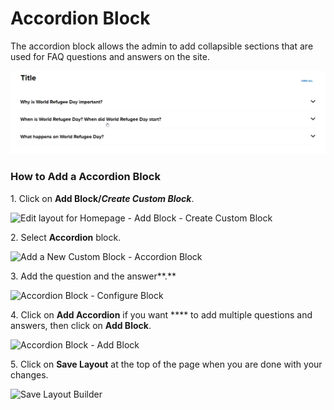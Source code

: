 # Accordion Block

The accordion block allows the admin to add collapsible sections that are used for FAQ questions and answers on the site.

![Accordion Block](<../../../../drupal-platform-docs/.gitbook/assets/chrome_tZxbABqv9O (1) (1).png>)

### How to Add a Accordion Block <a href="#how-to-add-accordion-block" id="how-to-add-accordion-block"></a>

1\. Click on **Add Block/**_**Create Custom Block**_.

![Edit layout for Homepage - Add Block - Create Custom Block](https://869398115-files.gitbook.io/~/files/v0/b/gitbook-x-prod.appspot.com/o/spaces%2F-LMp_PWjEdZQrVE520s3%2Fuploads%2F1imSwmFVz4ekzIjydKB5%2FEdit%20layout%20for%20Homepage%20_%20Add%20Block%20-%20Create%20Custom%20Block.png?alt=media\&token=1061f961-5e2d-43de-a1fc-93c984e003c0)

2\. Select **Accordion** block.

![Add a New Custom Block - Accordion Block](https://1248377064-files.gitbook.io/~/files/v0/b/gitbook-x-prod.appspot.com/o/spaces%2F8luXzPWcw7psIQGFGhFR%2Fuploads%2FdzcwjyDrS0sWGC1JpgxE%2Fimage.png?alt=media\&token=be2c1386-3416-48b6-852a-32381c62476c)

3\. Add the question and the answer\*\*.\*\*

![Accordion Block - Configure Block](https://1248377064-files.gitbook.io/~/files/v0/b/gitbook-x-prod.appspot.com/o/spaces%2F8luXzPWcw7psIQGFGhFR%2Fuploads%2F8lMMrcpfK2Us4PntsoOP%2Fimage.png?alt=media\&token=b9cd9fb8-29ef-49cf-b72d-434c8daeff1c)

4\. Click on **Add Accordion** if you want \*\*\*\* to add multiple questions and answers, then click on **Add Block**.

![Accordion Block - Add Block](https://1248377064-files.gitbook.io/~/files/v0/b/gitbook-x-prod.appspot.com/o/spaces%2F8luXzPWcw7psIQGFGhFR%2Fuploads%2Fh90XEN9JVwUdT68zVrxk%2Fimage.png?alt=media\&token=c7ad91e7-018d-453a-aeea-068e0022ae72)

5\. Click on **Save Layout** at the top of the page when you are done with your changes.

![Save Layout Builder](https://869398115-files.gitbook.io/~/files/v0/b/gitbook-x-prod.appspot.com/o/spaces%2F-LMp_PWjEdZQrVE520s3%2Fuploads%2FGIhytVWm1Sz2YuALd5iP%2FEdit%20layout%20for%20Homepage%20_%20Save%20Layout.png?alt=media\&token=71ec9038-cfaf-449d-ad8a-b3ba8c16692e)
